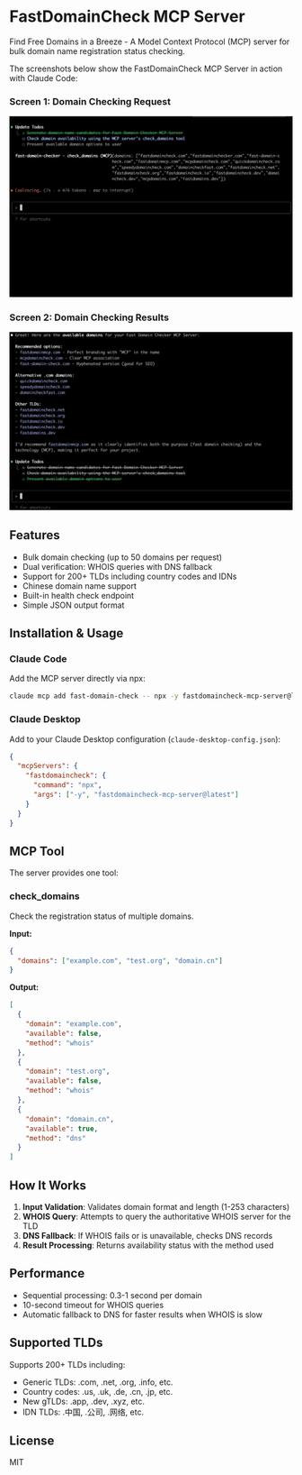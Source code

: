 # FastDomainCheck MCP Server

Find Free Domains in a Breeze - A Model Context Protocol (MCP) server for bulk domain name registration status checking.

The screenshots below show the FastDomainCheck MCP Server in action with Claude Code:

### Screen 1: Domain Checking Request
![Screen 1](screen1.png)

### Screen 2: Domain Checking Results
![Screen 2](screen2.png)

## Features

- Bulk domain checking (up to 50 domains per request)
- Dual verification: WHOIS queries with DNS fallback
- Support for 200+ TLDs including country codes and IDNs
- Chinese domain name support
- Built-in health check endpoint
- Simple JSON output format

## Installation & Usage

### Claude Code

Add the MCP server directly via npx:

```bash
claude mcp add fast-domain-check -- npx -y fastdomaincheck-mcp-server@latest
```

### Claude Desktop

Add to your Claude Desktop configuration (`claude-desktop-config.json`):

```json
{
  "mcpServers": {
    "fastdomaincheck": {
      "command": "npx",
      "args": ["-y", "fastdomaincheck-mcp-server@latest"]
    }
  }
}
```


## MCP Tool

The server provides one tool:

### check_domains

Check the registration status of multiple domains.

**Input:**
```json
{
  "domains": ["example.com", "test.org", "domain.cn"]
}
```

**Output:**
```json
[
  {
    "domain": "example.com",
    "available": false,
    "method": "whois"
  },
  {
    "domain": "test.org",
    "available": false,
    "method": "whois"
  },
  {
    "domain": "domain.cn",
    "available": true,
    "method": "dns"
  }
]
```

## How It Works

1. **Input Validation**: Validates domain format and length (1-253 characters)
2. **WHOIS Query**: Attempts to query the authoritative WHOIS server for the TLD
3. **DNS Fallback**: If WHOIS fails or is unavailable, checks DNS records
4. **Result Processing**: Returns availability status with the method used

## Performance

- Sequential processing: 0.3-1 second per domain
- 10-second timeout for WHOIS queries
- Automatic fallback to DNS for faster results when WHOIS is slow

## Supported TLDs

Supports 200+ TLDs including:
- Generic TLDs: .com, .net, .org, .info, etc.
- Country codes: .us, .uk, .de, .cn, .jp, etc.
- New gTLDs: .app, .dev, .xyz, etc.
- IDN TLDs: .中国, .公司, .网络, etc.


## License

MIT